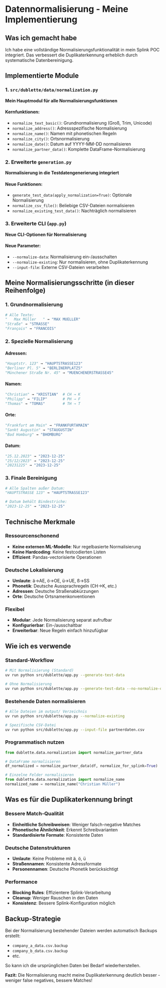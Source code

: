 # Datennormalisierung - Meine Implementierung

## Was ich gemacht habe

Ich habe eine vollständige Normalisierungsfunktionalität in mein Splink POC integriert. Das verbessert die Duplikaterkennung erheblich durch systematische Datenbereinigung.

## Implementierte Module

### 1. `src/dublette/data/normalization.py`
**Mein Hauptmodul für alle Normalisierungsfunktionen**

#### Kernfunktionen:
- `normalize_text_basic()`: Grundnormalisierung (Groß, Trim, Unicode)
- `normalize_address()`: Adressspezifische Normalisierung
- `normalize_name()`: Namen mit phonetischen Regeln
- `normalize_city()`: Ortsnormalisierung
- `normalize_date()`: Datum auf YYYY-MM-DD normalisieren
- `normalize_partner_data()`: Komplette DataFrame-Normalisierung

### 2. Erweiterte `generation.py`
**Normalisierung in die Testdatengenerierung integriert**

#### Neue Funktionen:
- `generate_test_data(apply_normalization=True)`: Optionale Normalisierung
- `normalize_csv_file()`: Beliebige CSV-Dateien normalisieren
- `normalize_existing_test_data()`: Nachträglich normalisieren

### 3. Erweiterte CLI (`app.py`)
**Neue CLI-Optionen für Normalisierung**

#### Neue Parameter:
- `--normalize-data`: Normalisierung ein-/ausschalten
- `--normalize-existing`: Nur normalisieren, ohne Duplikaterkennung
- `--input-file`: Externe CSV-Dateien verarbeiten

## Meine Normalisierungsschritte (in dieser Reihenfolge)

### 1. Grundnormalisierung
```python
# Alle Texte:
"   Max Müller   " → "MAX MUELLER"
"Straße" → "STRASSE"  
"François" → "FRANCOIS"
```

### 2. Spezielle Normalisierung

#### Adressen:
```python
"Hauptstr. 123" → "HAUPTSTRASSE123"
"Berliner Pl. 5" → "BERLINERPLATZ5"
"Münchener Straße Nr. 45" → "MUENCHENERSTRASSE45"
```

#### Namen:
```python
"Christian" → "KRISTIAN"  # CH → K
"Philipp" → "FILIP"       # PH → F
"Thomas" → "TOMAS"        # TH → T
```

#### Orte:
```python
"Frankfurt am Main" → "FRANKFURTAMAIN"
"Sankt Augustin" → "STAUGUSTIN"
"Bad Homburg" → "BHOMBURG"
```

#### Datum:
```python
"25.12.2023" → "2023-12-25"
"25/12/2023" → "2023-12-25"
"20231225" → "2023-12-25"
```

### 3. Finale Bereinigung
```python
# Alle Spalten außer Datum:
"HAUPTSTRASSE 123" → "HAUPTSTRASSE123"

# Datum behält Bindestriche:
"2023-12-25" → "2023-12-25"
```

## Technische Merkmale

### Ressourcenschonend
- **Keine externen ML-Modelle**: Nur regelbasierte Normalisierung
- **Keine Hardcoding**: Keine festcodierten Listen
- **Effizient**: Pandas-vectorisierte Operationen

### Deutsche Lokalisierung
- **Umlaute**: ä→AE, ö→OE, ü→UE, ß→SS
- **Phonetik**: Deutsche Aussprachregeln (CH→K, etc.)
- **Adressen**: Deutsche Straßenabkürzungen
- **Orte**: Deutsche Ortsnamenkonventionen

### Flexibel
- **Modular**: Jede Normalisierung separat aufrufbar
- **Konfigurierbar**: Ein-/ausschaltbar
- **Erweiterbar**: Neue Regeln einfach hinzufügbar

## Wie ich es verwende

### Standard-Workflow
```bash
# Mit Normalisierung (Standard)
uv run python src/dublette/app.py --generate-test-data

# Ohne Normalisierung  
uv run python src/dublette/app.py --generate-test-data --no-normalize-data
```

### Bestehende Daten normalisieren
```bash
# Alle Dateien im output/ Verzeichnis
uv run python src/dublette/app.py --normalize-existing

# Spezifische CSV-Datei
uv run python src/dublette/app.py --input-file partnerdaten.csv
```

### Programmatisch nutzen
```python
from dublette.data.normalization import normalize_partner_data

# DataFrame normalisieren
df_normalized = normalize_partner_data(df, normalize_for_splink=True)

# Einzelne Felder normalisieren
from dublette.data.normalization import normalize_name
normalized_name = normalize_name("Christian Müller")
```

## Was es für die Duplikaterkennung bringt

### Bessere Match-Qualität
- **Einheitliche Schreibweisen**: Weniger falsch-negative Matches
- **Phonetische Ähnlichkeit**: Erkennt Schreibvarianten
- **Standardisierte Formate**: Konsistente Daten

### Deutsche Datenstrukturen
- **Umlaute**: Keine Probleme mit ä, ö, ü
- **Straßennamen**: Konsistente Adressformate
- **Personennamen**: Deutsche Phonetik berücksichtigt

### Performance
- **Blocking Rules**: Effizientere Splink-Verarbeitung
- **Cleanup**: Weniger Rauschen in den Daten
- **Konsistenz**: Bessere Splink-Konfiguration möglich

## Backup-Strategie

Bei der Normalisierung bestehender Dateien werden automatisch Backups erstellt:
- `company_a_data.csv.backup`
- `company_b_data.csv.backup`
- etc.

So kann ich die ursprünglichen Daten bei Bedarf wiederherstellen.

**Fazit:** Die Normalisierung macht meine Duplikaterkennung deutlich besser - weniger false negatives, bessere Matches!

